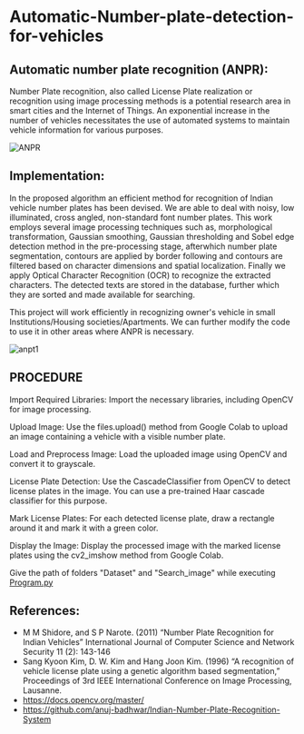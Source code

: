 # Automatic-Number-plate-detection-for-vehicles


## Automatic number plate recognition (ANPR):
Number Plate recognition, also called License Plate realization or recognition using image processing methods is a potential research area in smart cities and the Internet of Things. An exponential increase in the number of vehicles necessitates the use of automated systems to maintain vehicle information for various purposes.


![ANPR](https://github.com/Ajay-mandadi/number-plate-/assets/166850848/87030859-d40a-47e7-a568-2c4e412d4dfe)

## Implementation: 
In the proposed algorithm an efficient method for recognition of Indian vehicle number plates has been devised. We are able to deal with noisy, low illuminated, cross angled, non-standard font number plates. This work employs several image processing techniques such as, morphological transformation, Gaussian smoothing, Gaussian thresholding and Sobel edge detection method in the pre-processing stage, afterwhich number plate segmentation, contours are applied by border following and contours are filtered based on character dimensions and spatial localization. Finally we apply Optical Character Recognition (OCR) to recognize the extracted characters. The detected texts are stored in the database, further which they are sorted and made available for searching. 

This project will work efficiently in recognizing owner's vehicle in small Institutions/Housing societies/Apartments. We can further modify the code to use it in other areas where ANPR is necessary. 

![anpt1](https://github.com/Ajay-mandadi/number-plate-/assets/166850848/3fc55834-63c4-4ec2-8771-2f6e816fe895)

## PROCEDURE
Import Required Libraries: Import the necessary libraries, including OpenCV for image processing.

Upload Image: Use the files.upload() method from Google Colab to upload an image containing a vehicle with a visible number plate.

Load and Preprocess Image: Load the uploaded image using OpenCV and convert it to grayscale.

License Plate Detection: Use the CascadeClassifier from OpenCV to detect license plates in the image. You can use a pre-trained Haar cascade classifier for this purpose.

Mark License Plates: For each detected license plate, draw a rectangle around it and mark it with a green color.

Display the Image: Display the processed image with the marked license plates using the cv2_imshow method from Google Colab.



Give the path of folders "Dataset" and "Search_image" while executing [Program.py](Program.py)
## References:
* M M Shidore, and S P Narote. (2011) “Number Plate Recognition for Indian Vehicles” International Journal of Computer Science and  Network Security 11 (2): 143-146 
* Sang Kyoon Kim, D. W. Kim and Hang Joon Kim. (1996) “A recognition of vehicle license plate using a genetic algorithm based segmentation,” Proceedings of 3rd IEEE International Conference on Image Processing, Lausanne. 
* https://docs.opencv.org/master/
* https://github.com/anuj-badhwar/Indian-Number-Plate-Recognition-System
